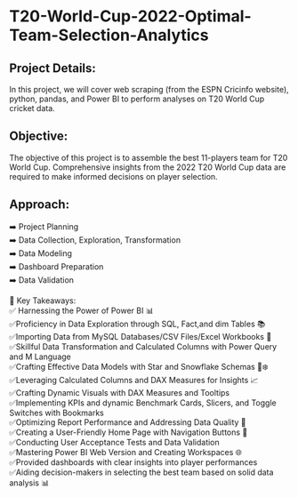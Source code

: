 # T20-World-Cup-2022-Optimal-Team-Selection-Analytics


## Project Details:
In this project, we will cover web scraping (from the ESPN Cricinfo website),
python, pandas, and Power BI to perform analyses on T20 World Cup cricket
data.

## Objective:
The objective of this project is to assemble the best 11-players team for
T20 World Cup. Comprehensive insights from the 2022 T20 World Cup
data are required to make informed decisions on player selection.

## Approach:
➡️ Project Planning    
➡️ Data Collection, Exploration, Transformation   
➡️ Data Modeling    
➡️ Dashboard Preparation  
➡️ Data Validation 

🔑 Key Takeaways:  
✅ Harnessing the Power of Power BI 📊  
✅Proficiency in Data Exploration through SQL, Fact,and dim Tables 📚  
✅Importing Data from MySQL Databases/CSV Files/Excel Workbooks 📂  
✅Skillful Data Transformation and Calculated Columns with Power Query and M Language  
✅Crafting Effective Data Models with Star and Snowflake Schemas 🌟❄️  
✅Leveraging Calculated Columns and DAX Measures for Insights 📈   
✅Crafting Dynamic Visuals with DAX Measures and Tooltips  
✅Implementing KPIs and dynamic Benchmark Cards, Slicers, and Toggle Switches with Bookmarks  
✅Optimizing Report Performance and Addressing Data Quality 🚀  
✅Creating a User-Friendly Home Page with Navigation Buttons 🔗  
✅Conducting User Acceptance Tests and Data Validation  
✅Mastering Power BI Web Version and Creating Workspaces 🌐  
✅Provided dashboards with clear insights into player performances   
✅Aiding decision-makers in selecting the best team based on solid data analysis 📊
